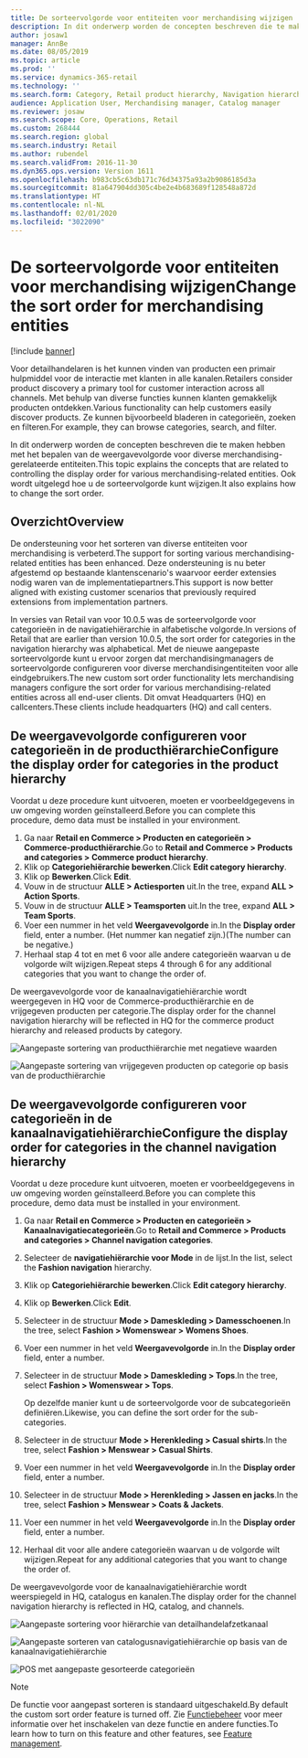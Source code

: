 ```yaml
---
title: De sorteervolgorde voor entiteiten voor merchandising wijzigen
description: In dit onderwerp worden de concepten beschreven die te maken hebben met het bepalen van de weergavevolgorde voor diverse merchandising-gerelateerde entiteiten in Dynamics 365 Commerce.
author: josaw1
manager: AnnBe
ms.date: 08/05/2019
ms.topic: article
ms.prod: ''
ms.service: dynamics-365-retail
ms.technology: ''
ms.search.form: Category, Retail product hierarchy, Navigation hierarchy
audience: Application User, Merchandising manager, Catalog manager
ms.reviewer: josaw
ms.search.scope: Core, Operations, Retail
ms.custom: 268444
ms.search.region: global
ms.search.industry: Retail
ms.author: rubendel
ms.search.validFrom: 2016-11-30
ms.dyn365.ops.version: Version 1611
ms.openlocfilehash: b983cb5c63db171c76d34375a93a2b9086185d3a
ms.sourcegitcommit: 81a647904dd305c4be2e4b683689f128548a872d
ms.translationtype: HT
ms.contentlocale: nl-NL
ms.lasthandoff: 02/01/2020
ms.locfileid: "3022090"
---
```

# <a name="change-the-sort-order-for-merchandising-entities"></a><span data-ttu-id="4c8cd-103">De sorteervolgorde voor entiteiten voor merchandising wijzigen</span><span class="sxs-lookup"><span data-stu-id="4c8cd-103">Change the sort order for merchandising entities</span></span>


[!include [banner](includes/banner.md)]

<span data-ttu-id="4c8cd-104">Voor detailhandelaren is het kunnen vinden van producten een primair hulpmiddel voor de interactie met klanten in alle kanalen.</span><span class="sxs-lookup"><span data-stu-id="4c8cd-104">Retailers consider product discovery a primary tool for customer interaction across all channels.</span></span> <span data-ttu-id="4c8cd-105">Met behulp van diverse functies kunnen klanten gemakkelijk producten ontdekken.</span><span class="sxs-lookup"><span data-stu-id="4c8cd-105">Various functionality can help customers easily discover products.</span></span> <span data-ttu-id="4c8cd-106">Ze kunnen bijvoorbeeld bladeren in categorieën, zoeken en filteren.</span><span class="sxs-lookup"><span data-stu-id="4c8cd-106">For example, they can browse categories, search, and filter.</span></span>

<span data-ttu-id="4c8cd-107">In dit onderwerp worden de concepten beschreven die te maken hebben met het bepalen van de weergavevolgorde voor diverse merchandising-gerelateerde entiteiten.</span><span class="sxs-lookup"><span data-stu-id="4c8cd-107">This topic explains the concepts that are related to controlling the display order for various merchandising-related entities.</span></span> <span data-ttu-id="4c8cd-108">Ook wordt uitgelegd hoe u de sorteervolgorde kunt wijzigen.</span><span class="sxs-lookup"><span data-stu-id="4c8cd-108">It also explains how to change the sort order.</span></span>

## <a name="overview"></a><span data-ttu-id="4c8cd-109">Overzicht</span><span class="sxs-lookup"><span data-stu-id="4c8cd-109">Overview</span></span>

<span data-ttu-id="4c8cd-110">De ondersteuning voor het sorteren van diverse entiteiten voor merchandising is verbeterd.</span><span class="sxs-lookup"><span data-stu-id="4c8cd-110">The support for sorting various merchandising-related entities has been enhanced.</span></span> <span data-ttu-id="4c8cd-111">Deze ondersteuning is nu beter afgestemd op bestaande klantenscenario's waarvoor eerder extensies nodig waren van de implementatiepartners.</span><span class="sxs-lookup"><span data-stu-id="4c8cd-111">This support is now better aligned with existing customer scenarios that previously required extensions from implementation partners.</span></span>

<span data-ttu-id="4c8cd-112">In versies van Retail van voor 10.0.5 was de sorteervolgorde voor categorieën in de navigatiehiërarchie in alfabetische volgorde.</span><span class="sxs-lookup"><span data-stu-id="4c8cd-112">In versions of Retail that are earlier than version 10.0.5, the sort order for categories in the navigation hierarchy was alphabetical.</span></span> <span data-ttu-id="4c8cd-113">Met de nieuwe aangepaste sorteervolgorde kunt u ervoor zorgen dat merchandisingmanagers de sorteervolgorde configureren voor diverse merchandisingentiteiten voor alle eindgebruikers.</span><span class="sxs-lookup"><span data-stu-id="4c8cd-113">The new custom sort order functionality lets merchandising managers configure the sort order for various merchandising-related entities across all end-user clients.</span></span> <span data-ttu-id="4c8cd-114">Dit omvat Headquarters (HQ) en callcenters.</span><span class="sxs-lookup"><span data-stu-id="4c8cd-114">These clients include headquarters (HQ) and call centers.</span></span>

## <a name="configure-the-display-order-for-categories-in-the-product-hierarchy"></a><span data-ttu-id="4c8cd-115">De weergavevolgorde configureren voor categorieën in de producthiërarchie</span><span class="sxs-lookup"><span data-stu-id="4c8cd-115">Configure the display order for categories in the product hierarchy</span></span>

<span data-ttu-id="4c8cd-116">Voordat u deze procedure kunt uitvoeren, moeten er voorbeeldgegevens in uw omgeving worden geïnstalleerd.</span><span class="sxs-lookup"><span data-stu-id="4c8cd-116">Before you can complete this procedure, demo data must be installed in your environment.</span></span>

1. <span data-ttu-id="4c8cd-117">Ga naar **Retail en Commerce \> Producten en categorieën \> Commerce-producthiërarchie**.</span><span class="sxs-lookup"><span data-stu-id="4c8cd-117">Go to **Retail and Commerce \> Products and categories \> Commerce product hierarchy**.</span></span>
2. <span data-ttu-id="4c8cd-118">Klik op **Categoriehiërarchie bewerken**.</span><span class="sxs-lookup"><span data-stu-id="4c8cd-118">Click **Edit category hierarchy**.</span></span>
3. <span data-ttu-id="4c8cd-119">Klik op **Bewerken**.</span><span class="sxs-lookup"><span data-stu-id="4c8cd-119">Click **Edit**.</span></span>
4. <span data-ttu-id="4c8cd-120">Vouw in de structuur **ALLE \> Actiesporten** uit.</span><span class="sxs-lookup"><span data-stu-id="4c8cd-120">In the tree, expand **ALL \> Action Sports**.</span></span>
5. <span data-ttu-id="4c8cd-121">Vouw in de structuur **ALLE \> Teamsporten** uit.</span><span class="sxs-lookup"><span data-stu-id="4c8cd-121">In the tree, expand **ALL \> Team Sports**.</span></span>
6. <span data-ttu-id="4c8cd-122">Voer een nummer in het veld **Weergavevolgorde** in.</span><span class="sxs-lookup"><span data-stu-id="4c8cd-122">In the **Display order** field, enter a number.</span></span> <span data-ttu-id="4c8cd-123">(Het nummer kan negatief zijn.)</span><span class="sxs-lookup"><span data-stu-id="4c8cd-123">(The number can be negative.)</span></span>
7. <span data-ttu-id="4c8cd-124">Herhaal stap 4 tot en met 6 voor alle andere categorieën waarvan u de volgorde wilt wijzigen.</span><span class="sxs-lookup"><span data-stu-id="4c8cd-124">Repeat steps 4 through 6 for any additional categories that you want to change the order of.</span></span>

<span data-ttu-id="4c8cd-125">De weergavevolgorde voor de kanaalnavigatiehiërarchie wordt weergegeven in HQ voor de Commerce-producthiërarchie en de vrijgegeven producten per categorie.</span><span class="sxs-lookup"><span data-stu-id="4c8cd-125">The display order for the channel navigation hierarchy will be reflected in HQ for the commerce product hierarchy and released products by category.</span></span>

![Aangepaste sortering van producthiërarchie met negatieve waarden](./media/RetailProductHierarchyCustomSortedWithNegativeValues.png)

![Aangepaste sortering van vrijgegeven producten op categorie op basis van de producthiërarchie](./media/ReleasedProductsByCategoryCustomSortedBasedOnRetailProductHierarchy.png)

## <a name="configure-the-display-order-for-categories-in-the-channel-navigation-hierarchy"></a><span data-ttu-id="4c8cd-128">De weergavevolgorde configureren voor categorieën in de kanaalnavigatiehiërarchie</span><span class="sxs-lookup"><span data-stu-id="4c8cd-128">Configure the display order for categories in the channel navigation hierarchy</span></span>

<span data-ttu-id="4c8cd-129">Voordat u deze procedure kunt uitvoeren, moeten er voorbeeldgegevens in uw omgeving worden geïnstalleerd.</span><span class="sxs-lookup"><span data-stu-id="4c8cd-129">Before you can complete this procedure, demo data must be installed in your environment.</span></span>

1. <span data-ttu-id="4c8cd-130">Ga naar **Retail en Commerce \> Producten en categorieën \> Kanaalnavigatiecategorieën**.</span><span class="sxs-lookup"><span data-stu-id="4c8cd-130">Go to **Retail and Commerce \> Products and categories \> Channel navigation categories**.</span></span>
2. <span data-ttu-id="4c8cd-131">Selecteer de **navigatiehiërarchie voor Mode** in de lijst.</span><span class="sxs-lookup"><span data-stu-id="4c8cd-131">In the list, select the **Fashion navigation** hierarchy.</span></span>
3. <span data-ttu-id="4c8cd-132">Klik op **Categoriehiërarchie bewerken**.</span><span class="sxs-lookup"><span data-stu-id="4c8cd-132">Click **Edit category hierarchy**.</span></span>
4. <span data-ttu-id="4c8cd-133">Klik op **Bewerken**.</span><span class="sxs-lookup"><span data-stu-id="4c8cd-133">Click **Edit**.</span></span>
5. <span data-ttu-id="4c8cd-134">Selecteer in de structuur **Mode \> Dameskleding \> Damesschoenen**.</span><span class="sxs-lookup"><span data-stu-id="4c8cd-134">In the tree, select **Fashion \> Womenswear \> Womens Shoes**.</span></span>
6. <span data-ttu-id="4c8cd-135">Voer een nummer in het veld **Weergavevolgorde** in.</span><span class="sxs-lookup"><span data-stu-id="4c8cd-135">In the **Display order** field, enter a number.</span></span>
7. <span data-ttu-id="4c8cd-136">Selecteer in de structuur **Mode \> Dameskleding \> Tops**.</span><span class="sxs-lookup"><span data-stu-id="4c8cd-136">In the tree, select **Fashion \> Womenswear \> Tops**.</span></span>

    <span data-ttu-id="4c8cd-137">Op dezelfde manier kunt u de sorteervolgorde voor de subcategorieën definiëren.</span><span class="sxs-lookup"><span data-stu-id="4c8cd-137">Likewise, you can define the sort order for the sub-categories.</span></span>

8. <span data-ttu-id="4c8cd-138">Selecteer in de structuur **Mode \> Herenkleding \> Casual shirts**.</span><span class="sxs-lookup"><span data-stu-id="4c8cd-138">In the tree, select **Fashion \> Menswear \> Casual Shirts**.</span></span>
9. <span data-ttu-id="4c8cd-139">Voer een nummer in het veld **Weergavevolgorde** in.</span><span class="sxs-lookup"><span data-stu-id="4c8cd-139">In the **Display order** field, enter a number.</span></span>
10. <span data-ttu-id="4c8cd-140">Selecteer in de structuur **Mode \> Herenkleding \> Jassen en jacks**.</span><span class="sxs-lookup"><span data-stu-id="4c8cd-140">In the tree, select **Fashion \> Menswear \> Coats & Jackets**.</span></span>
11. <span data-ttu-id="4c8cd-141">Voer een nummer in het veld **Weergavevolgorde** in.</span><span class="sxs-lookup"><span data-stu-id="4c8cd-141">In the **Display order** field, enter a number.</span></span>
12. <span data-ttu-id="4c8cd-142">Herhaal dit voor alle andere categorieën waarvan u de volgorde wilt wijzigen.</span><span class="sxs-lookup"><span data-stu-id="4c8cd-142">Repeat for any additional categories that you want to change the order of.</span></span>

<span data-ttu-id="4c8cd-143">De weergavevolgorde voor de kanaalnavigatiehiërarchie wordt weerspiegeld in HQ, catalogus en kanalen.</span><span class="sxs-lookup"><span data-stu-id="4c8cd-143">The display order for the channel navigation hierarchy is reflected in HQ, catalog, and channels.</span></span>

![Aangepaste sortering voor hiërarchie van detailhandelafzetkanaal](./media/ChannelNavCustomSorted.png)

![Aangepaste sorteren van catalogusnavigatiehiërarchie op basis van de kanaalnavigatiehiërarchie](./media/CatalogNavHierarchyCustomSortedBasedOnChannelNav.png)

![POS met aangepaste gesorteerde categorieën](./media/POSChannelCategoriesCustomSorted.png)

> [!NOTE]
> <span data-ttu-id="4c8cd-147">De functie voor aangepast sorteren is standaard uitgeschakeld.</span><span class="sxs-lookup"><span data-stu-id="4c8cd-147">By default the custom sort order feature is turned off.</span></span> <span data-ttu-id="4c8cd-148">Zie [Functiebeheer](https://docs.microsoft.com/dynamics365/unified-operations/fin-and-ops/get-started/feature-management/feature-management-overview) voor meer informatie over het inschakelen van deze functie en andere functies.</span><span class="sxs-lookup"><span data-stu-id="4c8cd-148">To learn how to turn on this feature and other features, see [Feature management](https://docs.microsoft.com/dynamics365/unified-operations/fin-and-ops/get-started/feature-management/feature-management-overview).</span></span>
